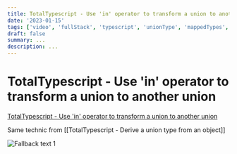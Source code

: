 ```yaml
---
title: TotalTypescript - Use 'in' operator to transform a union to another union
date: '2023-01-15'
tags: ['video', 'fullStack', 'typescript', 'unionType', 'mappedTypes', 'read', 'withResume']
draft: false
summary: ...
description: ...
---
```


# TotalTypescript - Use 'in' operator to transform a union to another union

[TotalTypescript - Use 'in' operator to transform a union to another union](https://www.totaltypescript.com/tips/use-in-operator-to-transform-a-union-to-another-union)

Same technic from [[TotalTypescript - Derive a union type from an object]]

![Fallback text 1](/static/assets/pasted-image-20221010214303.png)